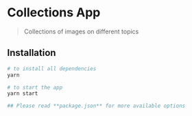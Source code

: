 # Collections App
>Collections of images on different topics

## Installation
```bash
# to install all dependencies
yarn

# to start the app
yarn start

## Please read **package.json** for more available options
```